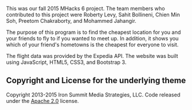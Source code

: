 This was our fall 2015 MHacks 6 project. The team members who contributed to this project were Roberty Levy, Sahit Bollineni, Chien Min Soh, Preetom Chakraborty, and Mohammed Jahangir.

The purpose of this program is to find the cheapest location for you and your friends to fly to if you wanted to meet up. In addition, it shows you which of your friend's hometowns is the cheapest for everyone to visit.

The flight data was provided by the Expedia API. The website was built using JavaScript, HTML5, CSS3, and Bootstrap 3.



## Copyright and License for the underlying theme

Copyright 2013-2015 Iron Summit Media Strategies, LLC. Code released under the [Apache 2.0](https://github.com/IronSummitMedia/startbootstrap-stylish-portfolio/blob/gh-pages/LICENSE) license.
